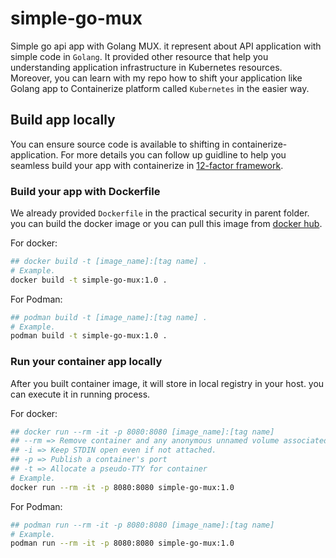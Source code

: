 # simple-go-mux

Simple go api app with Golang MUX. it represent about API application with simple code in `Golang`. It provided other resource that help you understanding application infrastructure in Kubernetes resources. Moreover, you can learn with my repo how to shift your application like Golang app to Containerize platform called `Kubernetes` in the easier way.

## Build app locally

You can ensure source code is available to shifting in containerize-application. For more details you can follow up guidline to help you seamless build your app with containerize in [12-factor framework](https://12factor.net/).

### Build your app with Dockerfile

We already provided `Dockerfile` in the practical security in parent folder. you can build the docker image or you can pull this image from [docker hub](https://hub.docker.com/r/dukecyber/simple-go-mux).

For docker:

```bash
## docker build -t [image_name]:[tag name] .
# Example.
docker build -t simple-go-mux:1.0 .
```

For Podman:

```bash
## podman build -t [image_name]:[tag name] .
# Example.
podman build -t simple-go-mux:1.0 .
```

### Run your container app locally

After you built container image, it will store in local registry in your host. you can execute it in running process.

For docker:

```bash
## docker run --rm -it -p 8080:8080 [image_name]:[tag name]
## --rm => Remove container and any anonymous unnamed volume associated with the container after exit.
## -i => Keep STDIN open even if not attached.
## -p => Publish a container's port
## -t => Allocate a pseudo-TTY for container
# Example.
docker run --rm -it -p 8080:8080 simple-go-mux:1.0
```

For Podman:

```bash
## podman run --rm -it -p 8080:8080 [image_name]:[tag name]
# Example.
podman run --rm -it -p 8080:8080 simple-go-mux:1.0
```
